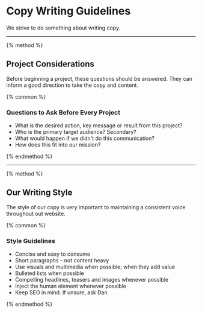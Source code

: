# Copy Writing Guidelines

We strive to do something about writing copy.

-----

{% method %}

## Project Considerations

Before beginning a project, these questions should be answered. They can inform a good direction to take the copy and content.

{% common %}

### Questions to Ask Before Every Project

- What is the desired action, key message or result from this project?
- Who is the primary target audience? Secondary?
- What would happen if we didn't do this communication?
- How does this fit into our mission?

{% endmethod %}

-----

{% method %}

## Our Writing Style

The style of our copy is very important to maintaining a consistent voice throughout out website.

{% common %}

### Style Guidelines

- Concise and easy to consume
- Short paragraphs – not content heavy
- Use visuals and multimedia when possible; when they add value
- Bulleted lists when possible
- Compelling headlines, teasers and images whenever possible
- Inject the human element whenever possible
- Keep SEO in mind. If unsure, ask Dan

{% endmethod %}